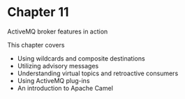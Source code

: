 # Chapter 11

ActiveMQ broker features in action

This chapter covers

- Using wildcards and composite destinations
- Utilizing advisory messages
- Understanding virtual topics and retroactive consumers
- Using ActiveMQ plug-ins
- An introduction to Apache Camel
